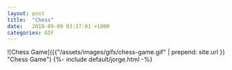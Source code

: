 ```yaml
---
layout: post
title:  "Chess"
date:   2018-09-09 03:17:01 +1000
categories: GIF
---
```


![Chess Game]({{"/assets/images/gifs/chess-game.gif" | prepend: site.url }} "Chess Game")
{%- include default/jorge.html -%}